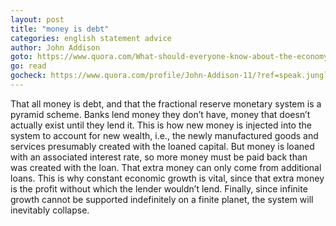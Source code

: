 ```yaml
---
layout: post
title: "money is debt"
categories: english statement advice
author: John Addison
goto: https://www.quora.com/What-should-everyone-know-about-the-economy-that-most-people-dont/answer/John-Addison-11/?ref=speak.junglestar.org
go: read
gocheck: https://www.quora.com/profile/John-Addison-11/?ref=speak.junglestar.org
---
```

That all money is debt, and that the fractional reserve monetary system is a pyramid scheme. Banks lend money they don’t have, money that doesn’t actually exist until they lend it. This is how new money is injected into the system to account for new wealth, i.e., the newly manufactured goods and services presumably created with the loaned capital. But money is loaned with an associated interest rate, so more money must be paid back than was created with the loan. That extra money can only come from additional loans. This is why constant economic growth is vital, since that extra money is the profit without which the lender wouldn’t lend. Finally, since infinite growth cannot be supported indefinitely on a finite planet, the system will inevitably collapse.
